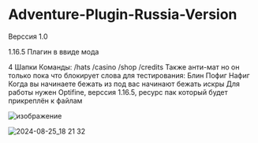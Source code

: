 # Adventure-Plugin-Russia-Version
Верссия 1.0

1.16.5 Плагин в ввиде мода

4 Шапки
Команды:
 /hats
 /casino
 /shop
 /credits
Также анти-мат но он только пока что блокирует слова для тестирования:
 Блин
 Пофиг
 Нафиг
Когда вы начинаете бежать из под вас начинают бежать искры
Для работы нужен Optifine, верссия 1.16.5, ресурс пак который будет прикреплён к файлам

![изображение](https://github.com/user-attachments/assets/22b26f05-8d7f-4e94-9572-d94612425cb3)

![2024-08-25_18 21 32](https://github.com/user-attachments/assets/dc773e78-fe8f-4b1a-9de6-3a9cd8b6fca0)
